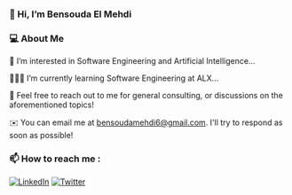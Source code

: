 ### 👋 Hi, I’m Bensouda El Mehdi

### 💻 About Me

👀 I’m interested in Software Engineering and Artificial Intelligence...

👨🏻‍💻 I’m currently learning Software Engineering at ALX...

💞️ Feel free to reach out to me for general consulting, or discussions on the aforementioned topics!

✉️  You can email me at bensoudamehdi6@gmail.com. I'll try to respond as soon as possible!

### 📫 How to reach me :

[![LinkedIn](https://www.google.com/url?sa=i&url=https%3A%2F%2Fwww.flaticon.com%2Ffr%2Ficone-gratuite%2Flinkedin_174857&psig=AOvVaw0StXaAsmzpJgeNBas3nMCl&ust=1687352293277000&source=images&cd=vfe&ved=0CBEQjRxqFwoTCICdvKLz0f8CFQAAAAAdAAAAABAE)](https://www.linkedin.com/in/el-mehdi-bensouda-b754481b1/)       [![Twitter](https://example.com/Twitter_icon.png)](https://twitter.com/el_bensouda?s=21&t=8ecAmmP4Kf8uKKtdQSnyFg)
